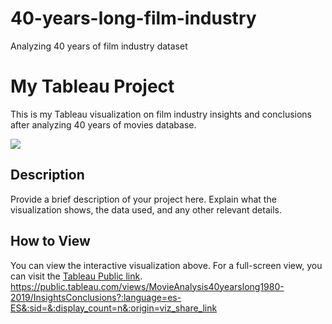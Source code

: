 # 40-years-long-film-industry
Analyzing 40 years of film industry dataset

# My Tableau Project

This is my Tableau visualization on film industry insights and conclusions after analyzing 40 years of movies database.

<div class='tableauPlaceholder' id='viz1717757521926' style='position: relative'>
  <noscript><a href='#'><img alt=' ' src='https:&#47;&#47;public.tableau.com&#47;static&#47;images&#47;Mo&#47;MovieAnalysis40yearslong1980-2019&#47;InsightsConclusions&#47;1_rss.png' style='border: none' /></a></noscript>
  <object class='tableauViz' style='display:none;'>
    <param name='host_url' value='https%3A%2F%2Fpublic.tableau.com%2F' /> 
    <param name='embed_code_version' value='3' /> 
    <param name='site_root' value='' />
    <param name='name' value='MovieAnalysis40yearslong1980-2019&#47;InsightsConclusions' />
    <param name='tabs' value='yes' />
    <param name='toolbar' value='yes' />
    <param name='static_image' value='https:&#47;&#47;public.tableau.com&#47;static&#47;images&#47;Mo&#47;MovieAnalysis40yearslong1980-2019&#47;InsightsConclusions&#47;1.png' />
    <param name='animate_transition' value='yes' />
    <param name='display_static_image' value='yes' />
    <param name='display_spinner' value='yes' />
    <param name='display_overlay' value='yes' />
    <param name='display_count' value='yes' />
    <param name='language' value='es-ES' />
  </object>
</div>

<script type='text/javascript'>                    
    var divElement = document.getElementById('viz1717757521926');                    
    var vizElement = divElement.getElementsByTagName('object')[0];                    
    vizElement.style.width='100%';
    vizElement.style.height=(divElement.offsetWidth*0.75)+'px';                    
    var scriptElement = document.createElement('script');                    
    scriptElement.src = 'https://public.tableau.com/javascripts/api/viz_v1.js';                    
    vizElement.parentNode.insertBefore(scriptElement, vizElement);                
</script>



## Description

Provide a brief description of your project here. Explain what the visualization shows, the data used, and any other relevant details.

## How to View

You can view the interactive visualization above. For a full-screen view, you can visit the [Tableau Public link](https://public.tableau.com/app/profile/martinbberger/viz/MovieAnalysis40yearslong1980-2019/InsightsConclusions).
https://public.tableau.com/views/MovieAnalysis40yearslong1980-2019/InsightsConclusions?:language=es-ES&:sid=&:display_count=n&:origin=viz_share_link
